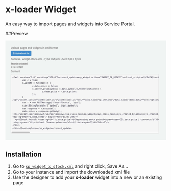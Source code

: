 # x-loader Widget
An easy way to import pages and widgets into Service Portal.

##Preview

![x-loader](images/preview.jpg "x-loader")

## Installation

1. Go to [`sp_widget_x_stock.xml`](src/sp_widget_x_stock.xml?raw=true) and right click, Save As...
2. Go to your instance and import the downloaded xml file
3. Use the designer to add your __x-loader__ widget into a new or an existing page

